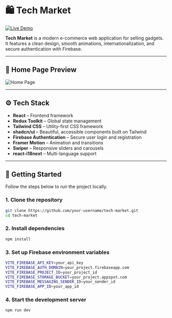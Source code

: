 # 🛍️ Tech Market

[![Live Demo](https://img.shields.io/badge/Live%20Demo-Click%20Here-blue)](https://tech-market-gamma.vercel.app/)

**Tech Market** is a modern e-commerce web application for selling gadgets. It features a clean design, smooth animations, internationalization, and secure authentication with Firebase.

---

## 📸 Home Page Preview

![Home Page](https://ibb.co/Fbk2fvVg)

---

## ⚙️ Tech Stack

- **React** – Frontend framework  
- **Redux Toolkit** – Global state management  
- **Tailwind CSS** – Utility-first CSS framework  
- **shadcn/ui** – Beautiful, accessible components built on Tailwind  
- **Firebase Authentication** – Secure user login and registration  
- **Framer Motion** – Animation and transitions  
- **Swiper** – Responsive sliders and carousels  
- **react-i18next** – Multi-language support

---

## 🚀 Getting Started

Follow the steps below to run the project locally.

### 1. Clone the repository

```bash
git clone https://github.com/your-username/tech-market.git
cd tech-market
```

### 2. Install dependencies

```bash
npm install
```

### 3. Set up Firebase environment variables

```bash
VITE_FIREBASE_API_KEY=your_api_key
VITE_FIREBASE_AUTH_DOMAIN=your_project.firebaseapp.com
VITE_FIREBASE_PROJECT_ID=your_project_id
VITE_FIREBASE_STORAGE_BUCKET=your_project.appspot.com
VITE_FIREBASE_MESSAGING_SENDER_ID=your_sender_id
VITE_FIREBASE_APP_ID=your_app_id
```

### 4. Start the development server

```bash
npm run dev
```






